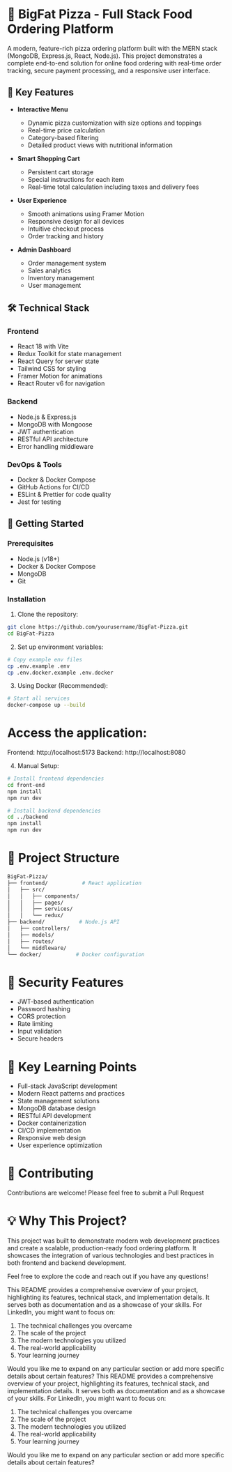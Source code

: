 # 🍕 BigFat Pizza - Full Stack Food Ordering Platform

A modern, feature-rich pizza ordering platform built with the MERN stack (MongoDB, Express.js, React, Node.js). This project demonstrates a complete end-to-end solution for online food ordering with real-time order tracking, secure payment processing, and a responsive user interface.

## 🚀 Key Features

- **Interactive Menu**
  - Dynamic pizza customization with size options and toppings
  - Real-time price calculation
  - Category-based filtering
  - Detailed product views with nutritional information

- **Smart Shopping Cart**
  - Persistent cart storage
  - Special instructions for each item
  - Real-time total calculation including taxes and delivery fees

- **User Experience**
  - Smooth animations using Framer Motion
  - Responsive design for all devices
  - Intuitive checkout process
  - Order tracking and history

- **Admin Dashboard**
  - Order management system
  - Sales analytics
  - Inventory management
  - User management

## 🛠️ Technical Stack

### Frontend
- React 18 with Vite
- Redux Toolkit for state management
- React Query for server state
- Tailwind CSS for styling
- Framer Motion for animations
- React Router v6 for navigation

### Backend
- Node.js & Express.js
- MongoDB with Mongoose
- JWT authentication
- RESTful API architecture
- Error handling middleware

### DevOps & Tools
- Docker & Docker Compose
- GitHub Actions for CI/CD
- ESLint & Prettier for code quality
- Jest for testing

## 🚀 Getting Started

### Prerequisites
- Node.js (v18+)
- Docker & Docker Compose
- MongoDB
- Git

### Installation

1. Clone the repository:

```bash
git clone https://github.com/yourusername/BigFat-Pizza.git
cd BigFat-Pizza
```

2. Set up environment variables:

```bash
# Copy example env files
cp .env.example .env
cp .env.docker.example .env.docker
```

3. Using Docker (Recommended):

```bash
# Start all services
docker-compose up --build
```

# Access the application:
Frontend: http://localhost:5173
Backend: http://localhost:8080

4. Manual Setup:

```bash
# Install frontend dependencies
cd front-end
npm install
npm run dev

# Install backend dependencies
cd ../backend
npm install
npm run dev 
```

# 📝 Project Structure

```bash
BigFat-Pizza/
├── frontend/           # React application
│   ├── src/
│   │   ├── components/
│   │   ├── pages/
│   │   ├── services/
│   │   └── redux/
├── backend/           # Node.js API
│   ├── controllers/
│   ├── models/
│   ├── routes/
│   └── middleware/
└── docker/           # Docker configuration

```

# 🔐 Security Features

- JWT-based authentication
- Password hashing
- CORS protection
- Rate limiting
- Input validation
- Secure headers

# 🌟 Key Learning Points

- Full-stack JavaScript development
- Modern React patterns and practices
- State management solutions
- MongoDB database design
- RESTful API development
- Docker containerization
- CI/CD implementation
- Responsive web design
- User experience optimization

# 🤝 Contributing

Contributions are welcome! Please feel free to submit a Pull Request

# 💡 Why This Project?
This project was built to demonstrate modern web development practices and create a scalable, production-ready food ordering platform. It showcases the integration of various technologies and best practices in both frontend and backend development.

Feel free to explore the code and reach out if you have any questions!



This README provides a comprehensive overview of your project, highlighting its features, technical stack, and implementation details. It serves both as documentation and as a showcase of your skills. For LinkedIn, you might want to focus on:

1. The technical challenges you overcame
2. The scale of the project
3. The modern technologies you utilized
4. The real-world applicability
5. Your learning journey

Would you like me to expand on any particular section or add more specific details about certain features?
This README provides a comprehensive overview of your project, highlighting its features, technical stack, and implementation details. It serves both as documentation and as a showcase of your skills. For LinkedIn, you might want to focus on:

1. The technical challenges you overcame
2. The scale of the project
3. The modern technologies you utilized
4. The real-world applicability
5. Your learning journey

Would you like me to expand on any particular section or add more specific details about certain features?